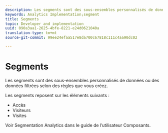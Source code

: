 ```yaml
---
description: Les segments sont des sous-ensembles personnalisés de données ou des données filtrées selon des règles que vous créez.
keywords: Analytics Implementation;segment
title: Segments
topic: Developer and implementation
uuid: 090a3aa1-2625-4bfe-8221-e24d0621040a
translation-type: tm+mt
source-git-commit: 99ee24efaa517e8da700c67818c111c4aa90dc02

---
```



# Segments

Les segments sont des sous-ensembles personnalisés de données ou des données filtrées selon des règles que vous créez.

Les segments reposent sur les éléments suivants :

* Accès
* Visiteurs
* Visites

Voir Segmentation [](/help/components/c-segmentation/seg-home.md) Analytics dans le guide de l’utilisateur Composants.
